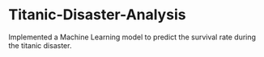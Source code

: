 # Titanic-Disaster-Analysis
Implemented a Machine Learning model to predict the survival rate during the titanic disaster.
